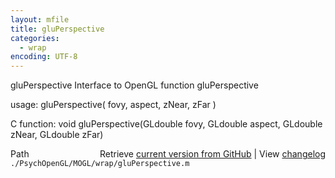 ```yaml
---
layout: mfile
title: gluPerspective
categories:
  - wrap
encoding: UTF-8
---
```


gluPerspective  Interface to OpenGL function gluPerspective

usage:  gluPerspective( fovy, aspect, zNear, zFar )

C function:  void gluPerspective(GLdouble fovy, GLdouble aspect, GLdouble zNear, GLdouble zFar)


<div class="code_header" style="text-align:right;">
  <span style="float:left;">Path&nbsp;&nbsp;</span> <span class="counter">Retrieve <a href=
  "https://raw.github.com/Psychtoolbox-3/Psychtoolbox-3/beta/./PsychOpenGL/MOGL/wrap/gluPerspective.m">current version from GitHub</a> | View <a href=
  "https://github.com/Psychtoolbox-3/Psychtoolbox-3/commits/beta/./PsychOpenGL/MOGL/wrap/gluPerspective.m">changelog</a></span>
</div>
<div class="code">
  <code>./PsychOpenGL/MOGL/wrap/gluPerspective.m</code>
</div>
